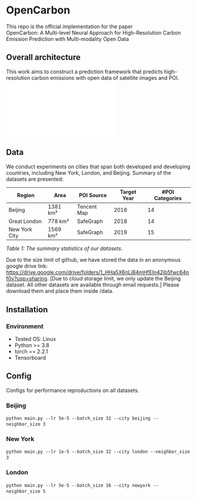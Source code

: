 # OpenCarbon

This repo is the official implementation for the paper   
OpenCarbon: A Multi-level Neural Approach for High-Resolution Carbon Emission Prediction with Multi-modality Open Data

## Overall architecture
This work aims to construct a prediction framework that predicts high-resolution carbon emissions with open data of satellite images and POI. 
![Overall framework](framework.pdf)


## Data
We conduct experiments on cities that span both developed and developing countries, including New York, London, and Beijing. Summary of the datasets are presented:

| Region         | Area      | POI Source   | Target Year | #POI Categories |
| -------------- | --------- | ------------ | ----------- | --------------- |
| Beijing        | 1381 km²  | Tencent Map  | 2018        | 14              |
| Great London   | 778 km²   | SafeGraph    | 2018        | 14              |
| New York City  | 1569 km²  | SafeGraph    | 2019        | 15              |

*Table 1: The summary statistics of our datasets.*

Due to the size limit of github, we have stored the data in an anonymous google drive link: https://drive.google.com/drive/folders/1_HHa5X6nLiB4mHfEIn42jb5fwc64nf0v?usp=sharing. [Due to cloud storage limit, we only update the Beijing dataset. All other datasets are available through email requests.] Please download them and place them inside /data.

## Installation
### Environment
- Tested OS: Linux
- Python >= 3.8
- torch == 2.2.1
- Tensorboard


## Config 
Configs for performance reproductions on all datasets. 


### Beijing
```
python main.py --lr 5e-5 --batch_size 32 --city beijing --neighbor_size 3
```

### New York
```
python main.py --lr 1e-5 --batch_size 32 --city london --neighbor_size 3
```

### London
```
python main.py --lr 5e-5 --batch_size 16 --city newyork --neighbor_size 5
```
